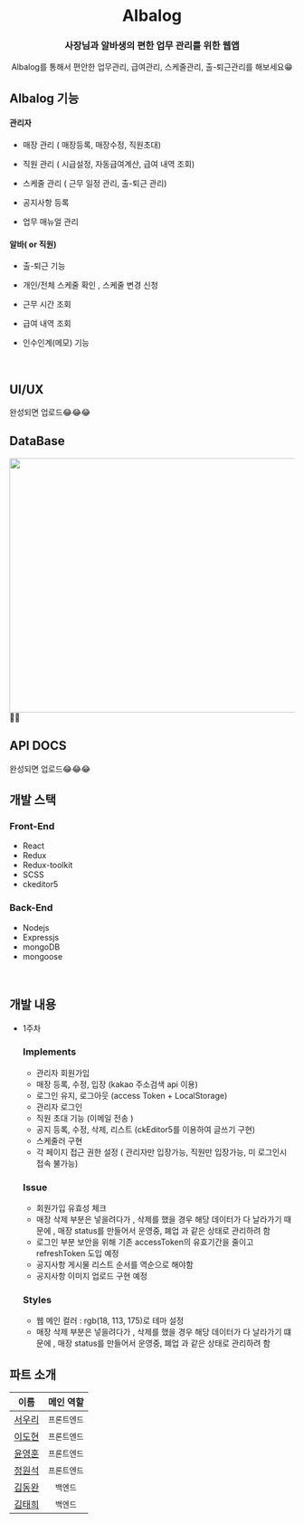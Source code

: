 # <div align="center">Albalog</div>    

### <div align="center">사장님과 알바생의 편한 업무 관리를 위한 웹앱</div>  
  

<div align="center">Albalog를 통해서 편안한 업무관리, 급여관리, 스케줄관리, 출-퇴근관리를 해보세요😁 
</div>  



## Albalog 기능  
  

#### 관리자  
  

- 매장 관리 ( 매장등록, 매장수정, 직원초대)  
  

- 직원 관리 ( 시급설정, 자동급여계산, 급여 내역 조회)  
  

- 스케줄 관리 ( 근무 일정 관리, 출-퇴근 관리)   
  

- 공지사항 등록  
  

- 업무 매뉴얼 관리   
  

#### 알바( or 직원)  
  

- 출-퇴근 기능  
  

- 개인/전체 스케줄 확인 , 스케줄 변경 신청  
  

- 근무 시간 조회  
  

- 급여 내역 조회  
  

- 인수인계(메모) 기능   
  

<br/>  

## UI/UX 
  완성되면 업로드😂😂😂
<br /> 


## DataBase  
  

<img src="https://user-images.githubusercontent.com/64634992/121452799-05f69900-c9db-11eb-9cc1-a8b569f6d539.png" align="left" height="450" width="1100" />    
  
📕📕
<br/>      


## API DOCS
  완성되면 업로드😂😂😂
<br /> 

## 개발 스택  
  

### Front-End  

- React  
- Redux   
- Redux-toolkit  
- SCSS  
- ckeditor5  
  
### Back-End  
  
- Nodejs  
- Expressjs  
- mongoDB  
- mongoose  
  
<br/>  

## 개발 내용

- 1주차

    ### Implements

    - 관리자 회원가입
    - 매장 등록, 수정, 입장 (kakao 주소검색 api 이용)
    - 로그인 유지, 로그아웃 (access Token + LocalStorage)
    - 관리자 로그인
    - 직원 초대 기능 (이메일 전송 )
    - 공지 등록, 수정, 삭제, 리스트 (ckEditor5를 이용하여 글쓰기 구현) 
    - 스케줄러 구현 
    - 각 페이지 접근 권한 설정 ( 관리자만 입장가능, 직원만 입장가능, 미 로그인시 접속 불가능)

    ### Issue

    - 회원가입 유효성 체크
    - 매장 삭제 부분은 넣을려다가 , 삭제를 했을 경우 해당 데이터가 다 날라가기 때문에 , 매장 status를 만들어서 운영중, 폐업 과 같은 상태로 관리하려 함
    - 로그인 부분 보안을 위해 기존 accessToken의 유효기간을 줄이고 refreshToken 도입 예정
    - 공지사항 게시물 리스트 순서를 역순으로 해야함
    - 공지사항 이미지 업로드 구현 예정
    

    ### Styles

    - 웹 메인 컬러 : rgb(18, 113, 175)로 테마 설정
    - 매장 삭제 부분은 넣을려다가 , 삭제를 했을 경우 해당 데이터가 다 날라가기 떄문에 , 매장 status를 만들어서 운영중, 폐업 과 같은 상태로 관리하려 함



## 파트 소개     
| 이름  |  메인 역할  |
|:----:|:-------:|
| [서우리](https://github.com/Alexis1226) | `프론트엔드` |
| [이도현](https://github.com/ksmfou98) | `프론트엔드` |
| [윤영훈](https://github.com/yoonyounghoon) | `프론트엔드` |
| [정원석](https://github.com/Dseok12) | `프론트엔드` |
| [김동완](https://github.com/dongwandonkim)  | `백엔드` |
| [김태희](https://github.com/godtaehee)  | `백엔드` |  

